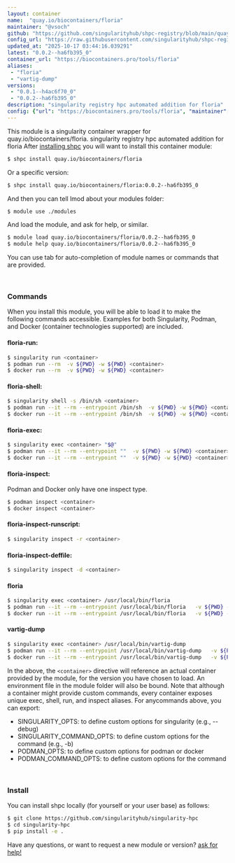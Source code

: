 ```yaml
---
layout: container
name:  "quay.io/biocontainers/floria"
maintainer: "@vsoch"
github: "https://github.com/singularityhub/shpc-registry/blob/main/quay.io/biocontainers/floria/container.yaml"
config_url: "https://raw.githubusercontent.com/singularityhub/shpc-registry/main/quay.io/biocontainers/floria/container.yaml"
updated_at: "2025-10-17 03:44:16.039291"
latest: "0.0.2--ha6fb395_0"
container_url: "https://biocontainers.pro/tools/floria"
aliases:
 - "floria"
 - "vartig-dump"
versions:
 - "0.0.1--h4ac6f70_0"
 - "0.0.2--ha6fb395_0"
description: "singularity registry hpc automated addition for floria"
config: {"url": "https://biocontainers.pro/tools/floria", "maintainer": "@vsoch", "description": "singularity registry hpc automated addition for floria", "latest": {"0.0.2--ha6fb395_0": "sha256:bc4cba21ad69e09f6d8ccd6776d64386559ebc06cd369b58f5d59cde3b4527c9"}, "tags": {"0.0.1--h4ac6f70_0": "sha256:345661481a964dc4faa28deaf1ed11ae9edcfa4579559351ad1db5f50c9b7980", "0.0.2--ha6fb395_0": "sha256:bc4cba21ad69e09f6d8ccd6776d64386559ebc06cd369b58f5d59cde3b4527c9"}, "docker": "quay.io/biocontainers/floria", "aliases": {"floria": "/usr/local/bin/floria", "vartig-dump": "/usr/local/bin/vartig-dump"}}
---
```


This module is a singularity container wrapper for quay.io/biocontainers/floria.
singularity registry hpc automated addition for floria
After [installing shpc](#install) you will want to install this container module:


```bash
$ shpc install quay.io/biocontainers/floria
```

Or a specific version:

```bash
$ shpc install quay.io/biocontainers/floria:0.0.2--ha6fb395_0
```

And then you can tell lmod about your modules folder:

```bash
$ module use ./modules
```

And load the module, and ask for help, or similar.

```bash
$ module load quay.io/biocontainers/floria/0.0.2--ha6fb395_0
$ module help quay.io/biocontainers/floria/0.0.2--ha6fb395_0
```

You can use tab for auto-completion of module names or commands that are provided.

<br>

### Commands

When you install this module, you will be able to load it to make the following commands accessible.
Examples for both Singularity, Podman, and Docker (container technologies supported) are included.

#### floria-run:

```bash
$ singularity run <container>
$ podman run --rm  -v ${PWD} -w ${PWD} <container>
$ docker run --rm  -v ${PWD} -w ${PWD} <container>
```

#### floria-shell:

```bash
$ singularity shell -s /bin/sh <container>
$ podman run --it --rm --entrypoint /bin/sh  -v ${PWD} -w ${PWD} <container>
$ docker run --it --rm --entrypoint /bin/sh  -v ${PWD} -w ${PWD} <container>
```

#### floria-exec:

```bash
$ singularity exec <container> "$@"
$ podman run --it --rm --entrypoint ""  -v ${PWD} -w ${PWD} <container> "$@"
$ docker run --it --rm --entrypoint ""  -v ${PWD} -w ${PWD} <container> "$@"
```

#### floria-inspect:

Podman and Docker only have one inspect type.

```bash
$ podman inspect <container>
$ docker inspect <container>
```

#### floria-inspect-runscript:

```bash
$ singularity inspect -r <container>
```

#### floria-inspect-deffile:

```bash
$ singularity inspect -d <container>
```


#### floria

```bash
$ singularity exec <container> /usr/local/bin/floria
$ podman run --it --rm --entrypoint /usr/local/bin/floria   -v ${PWD} -w ${PWD} <container> -c " $@"
$ docker run --it --rm --entrypoint /usr/local/bin/floria   -v ${PWD} -w ${PWD} <container> -c " $@"
```


#### vartig-dump

```bash
$ singularity exec <container> /usr/local/bin/vartig-dump
$ podman run --it --rm --entrypoint /usr/local/bin/vartig-dump   -v ${PWD} -w ${PWD} <container> -c " $@"
$ docker run --it --rm --entrypoint /usr/local/bin/vartig-dump   -v ${PWD} -w ${PWD} <container> -c " $@"
```



In the above, the `<container>` directive will reference an actual container provided
by the module, for the version you have chosen to load. An environment file in the
module folder will also be bound. Note that although a container
might provide custom commands, every container exposes unique exec, shell, run, and
inspect aliases. For anycommands above, you can export:

 - SINGULARITY_OPTS: to define custom options for singularity (e.g., --debug)
 - SINGULARITY_COMMAND_OPTS: to define custom options for the command (e.g., -b)
 - PODMAN_OPTS: to define custom options for podman or docker
 - PODMAN_COMMAND_OPTS: to define custom options for the command

<br>

### Install

You can install shpc locally (for yourself or your user base) as follows:

```bash
$ git clone https://github.com/singularityhub/singularity-hpc
$ cd singularity-hpc
$ pip install -e .
```

Have any questions, or want to request a new module or version? [ask for help!](https://github.com/singularityhub/singularity-hpc/issues)